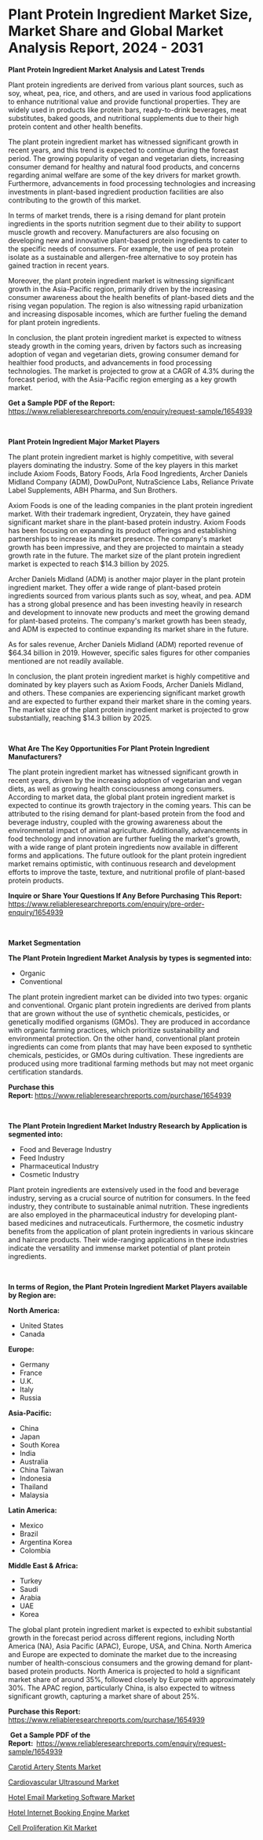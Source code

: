 <p><h1>Plant Protein Ingredient Market Size, Market Share and Global Market Analysis Report, 2024 - 2031</h1></p><p><strong>Plant Protein Ingredient Market Analysis and Latest Trends</strong></p>
<p><p>Plant protein ingredients are derived from various plant sources, such as soy, wheat, pea, rice, and others, and are used in various food applications to enhance nutritional value and provide functional properties. They are widely used in products like protein bars, ready-to-drink beverages, meat substitutes, baked goods, and nutritional supplements due to their high protein content and other health benefits.</p><p>The plant protein ingredient market has witnessed significant growth in recent years, and this trend is expected to continue during the forecast period. The growing popularity of vegan and vegetarian diets, increasing consumer demand for healthy and natural food products, and concerns regarding animal welfare are some of the key drivers for market growth. Furthermore, advancements in food processing technologies and increasing investments in plant-based ingredient production facilities are also contributing to the growth of this market.</p><p>In terms of market trends, there is a rising demand for plant protein ingredients in the sports nutrition segment due to their ability to support muscle growth and recovery. Manufacturers are also focusing on developing new and innovative plant-based protein ingredients to cater to the specific needs of consumers. For example, the use of pea protein isolate as a sustainable and allergen-free alternative to soy protein has gained traction in recent years.</p><p>Moreover, the plant protein ingredient market is witnessing significant growth in the Asia-Pacific region, primarily driven by the increasing consumer awareness about the health benefits of plant-based diets and the rising vegan population. The region is also witnessing rapid urbanization and increasing disposable incomes, which are further fueling the demand for plant protein ingredients.</p><p>In conclusion, the plant protein ingredient market is expected to witness steady growth in the coming years, driven by factors such as increasing adoption of vegan and vegetarian diets, growing consumer demand for healthier food products, and advancements in food processing technologies. The market is projected to grow at a CAGR of 4.3% during the forecast period, with the Asia-Pacific region emerging as a key growth market.</p></p>
<p><strong>Get a Sample PDF of the Report:&nbsp;</strong> <a href="https://www.reliableresearchreports.com/enquiry/request-sample/1654939">https://www.reliableresearchreports.com/enquiry/request-sample/1654939</a></p>
<p>&nbsp;</p>
<p><strong>Plant Protein Ingredient Major Market Players</strong></p>
<p><p>The plant protein ingredient market is highly competitive, with several players dominating the industry. Some of the key players in this market include Axiom Foods, Batory Foods, Arla Food Ingredients, Archer Daniels Midland Company (ADM), DowDuPont, NutraScience Labs, Reliance Private Label Supplements, ABH Pharma, and Sun Brothers.</p><p>Axiom Foods is one of the leading companies in the plant protein ingredient market. With their trademark ingredient, Oryzatein, they have gained significant market share in the plant-based protein industry. Axiom Foods has been focusing on expanding its product offerings and establishing partnerships to increase its market presence. The company's market growth has been impressive, and they are projected to maintain a steady growth rate in the future. The market size of the plant protein ingredient market is expected to reach $14.3 billion by 2025.</p><p>Archer Daniels Midland (ADM) is another major player in the plant protein ingredient market. They offer a wide range of plant-based protein ingredients sourced from various plants such as soy, wheat, and pea. ADM has a strong global presence and has been investing heavily in research and development to innovate new products and meet the growing demand for plant-based proteins. The company's market growth has been steady, and ADM is expected to continue expanding its market share in the future.</p><p>As for sales revenue, Archer Daniels Midland (ADM) reported revenue of $64.34 billion in 2019. However, specific sales figures for other companies mentioned are not readily available.</p><p>In conclusion, the plant protein ingredient market is highly competitive and dominated by key players such as Axiom Foods, Archer Daniels Midland, and others. These companies are experiencing significant market growth and are expected to further expand their market share in the coming years. The market size of the plant protein ingredient market is projected to grow substantially, reaching $14.3 billion by 2025.</p></p>
<p>&nbsp;</p>
<p><strong>What Are The Key Opportunities For Plant Protein Ingredient Manufacturers?</strong></p>
<p><p>The plant protein ingredient market has witnessed significant growth in recent years, driven by the increasing adoption of vegetarian and vegan diets, as well as growing health consciousness among consumers. According to market data, the global plant protein ingredient market is expected to continue its growth trajectory in the coming years. This can be attributed to the rising demand for plant-based protein from the food and beverage industry, coupled with the growing awareness about the environmental impact of animal agriculture. Additionally, advancements in food technology and innovation are further fueling the market's growth, with a wide range of plant protein ingredients now available in different forms and applications. The future outlook for the plant protein ingredient market remains optimistic, with continuous research and development efforts to improve the taste, texture, and nutritional profile of plant-based protein products.</p></p>
<p><strong>Inquire or Share Your Questions If Any Before Purchasing This Report:</strong> <a href="https://www.reliableresearchreports.com/enquiry/pre-order-enquiry/1654939">https://www.reliableresearchreports.com/enquiry/pre-order-enquiry/1654939</a></p>
<p>&nbsp;</p>
<p><strong>Market Segmentation</strong></p>
<p><strong>The Plant Protein Ingredient Market Analysis by types is segmented into:</strong></p>
<p><ul><li>Organic</li><li>Conventional</li></ul></p>
<p><p>The plant protein ingredient market can be divided into two types: organic and conventional. Organic plant protein ingredients are derived from plants that are grown without the use of synthetic chemicals, pesticides, or genetically modified organisms (GMOs). They are produced in accordance with organic farming practices, which prioritize sustainability and environmental protection. On the other hand, conventional plant protein ingredients can come from plants that may have been exposed to synthetic chemicals, pesticides, or GMOs during cultivation. These ingredients are produced using more traditional farming methods but may not meet organic certification standards.</p></p>
<p><strong>Purchase this Report:&nbsp;</strong><a href="https://www.reliableresearchreports.com/purchase/1654939">https://www.reliableresearchreports.com/purchase/1654939</a></p>
<p>&nbsp;</p>
<p><strong>The Plant Protein Ingredient Market Industry Research by Application is segmented into:</strong></p>
<p><ul><li>Food and Beverage Industry</li><li>Feed Industry</li><li>Pharmaceutical Industry</li><li>Cosmetic Industry</li></ul></p>
<p><p>Plant protein ingredients are extensively used in the food and beverage industry, serving as a crucial source of nutrition for consumers. In the feed industry, they contribute to sustainable animal nutrition. These ingredients are also employed in the pharmaceutical industry for developing plant-based medicines and nutraceuticals. Furthermore, the cosmetic industry benefits from the application of plant protein ingredients in various skincare and haircare products. Their wide-ranging applications in these industries indicate the versatility and immense market potential of plant protein ingredients.</p></p>
<p>&nbsp;</p>
<p><strong>In terms of Region, the Plant Protein Ingredient Market Players available by Region are:</strong></p>
<p>
    <p> <strong> North America: </strong>
        <ul>
            <li>United States</li>
            <li>Canada</li>
        </ul>
        </p> 
    <p> <strong> Europe: </strong>
        <ul>
            <li>Germany</li>
            <li>France</li>
            <li>U.K.</li>
            <li>Italy</li>
            <li>Russia</li>
        </ul>
        </p> 
    <p> <strong> Asia-Pacific: </strong>
        <ul>
            <li>China</li>
            <li>Japan</li>
            <li>South Korea</li>
            <li>India</li>
            <li>Australia</li>
            <li>China Taiwan</li>
            <li>Indonesia</li>
            <li>Thailand</li>
            <li>Malaysia</li>
        </ul>
        </p> 
    <p> <strong> Latin America: </strong>
        <ul>
            <li>Mexico</li>
            <li>Brazil</li>
            <li>Argentina Korea</li>
            <li>Colombia</li>
        </ul>
        </p> 
    <p> <strong> Middle East & Africa: </strong>
        <ul>
            <li>Turkey</li>
            <li>Saudi</li>
            <li>Arabia</li>
            <li>UAE</li>
            <li>Korea</li>
        </ul>
    </p>
    </p>
<p><p>The global plant protein ingredient market is expected to exhibit substantial growth in the forecast period across different regions, including North America (NA), Asia Pacific (APAC), Europe, USA, and China. North America and Europe are expected to dominate the market due to the increasing number of health-conscious consumers and the growing demand for plant-based protein products. North America is projected to hold a significant market share of around 35%, followed closely by Europe with approximately 30%. The APAC region, particularly China, is also expected to witness significant growth, capturing a market share of about 25%.</p></p>
<p><strong>Purchase this Report: </strong><a href="https://www.reliableresearchreports.com/purchase/1654939">https://www.reliableresearchreports.com/purchase/1654939</a></p>
<p>&nbsp;<strong>Get a Sample PDF of the Report:&nbsp;&nbsp;</strong><a href="https://www.reliableresearchreports.com/enquiry/request-sample/1654939">https://www.reliableresearchreports.com/enquiry/request-sample/1654939</a></p>
<p><strong></strong></p>
<p><p><a href="https://medium.com/@anthonywade766/carotid-artery-stents-market-competitive-analysis-market-trends-and-forecast-to-2030-729e542bb2a3">Carotid Artery Stents Market</a></p><p><a href="https://medium.com/@anthonywade766/cardiovascular-ultrasound-market-insights-into-market-cagr-market-trends-and-growth-strategies-e231c5964659">Cardiovascular Ultrasound Market</a></p><p><a href="https://github.com/zeberleansnyderallisonwjfli/Market-Research-Report-List-1/blob/main/hotel-email-marketing-software-market.md">Hotel Email Marketing Software Market</a></p><p><a href="https://github.com/arionmp/Market-Research-Report-List-1/blob/main/hotel-internet-booking-engine-market.md">Hotel Internet Booking Engine Market</a></p><p><a href="https://medium.com/@anthonywade766/cell-proliferation-kit-market-trends-forecast-and-competitive-analysis-to-2030-09669b4ae909">Cell Proliferation Kit Market</a></p></p>